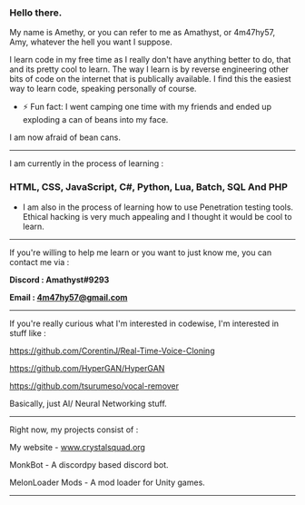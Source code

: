 ### Hello there.

My name is Amethy, or you can refer to me as Amathyst, or 4m47hy57, Amy, whatever the hell you want I suppose.

I learn code in my free time as I really don't have anything better to do, that and its pretty cool to learn.
The way I learn is by reverse engineering other bits of code on the internet that is publically available. I find this the easiest way to learn code, speaking personally of course.

- ⚡ Fun fact: I went camping one time with my friends and ended up exploding a can of beans into my face.

I am now afraid of bean cans.

--------------------------------------------------------------------------------------

I am currently in the process of learning :

### HTML, CSS, JavaScript, C#, Python, Lua, Batch, SQL And PHP

- I am also in the process of learning how to use Penetration testing tools.
Ethical hacking is very much appealing and I thought it would be cool to learn.

--------------------------------------------------------------------------------------

If you're willing to help me learn or you want to just know me, you can contact me via :

**Discord : Amathyst#9293**

**Email : 4m47hy57@gmail.com**

--------------------------------------------------------------------------------------

If you're really curious what I'm interested in codewise, I'm interested in stuff like :

https://github.com/CorentinJ/Real-Time-Voice-Cloning

https://github.com/HyperGAN/HyperGAN

https://github.com/tsurumeso/vocal-remover

Basically, just AI/ Neural Networking stuff.

--------------------------------------------------------------------------------------

Right now, my projects consist of :

My website - www.crystalsquad.org

MonkBot - A discordpy based discord bot.

MelonLoader Mods - A mod loader for Unity games.

--------------------------------------------------------------------------------------

<!--
**Amathysto/Amathysto** is a ✨ _special_ ✨ repository because its `README.md` (this file) appears on your GitHub profile.

Here are some ideas to get you started:

- 🔭 I’m currently working on ...
- 🌱 I’m currently learning ...
- 👯 I’m looking to collaborate on ...
- 🤔 I’m looking for help with ...
- 💬 Ask me about ...
- 📫 How to reach me: ...
- 😄 Pronouns: ...
- ⚡ Fun fact: ...
-->
